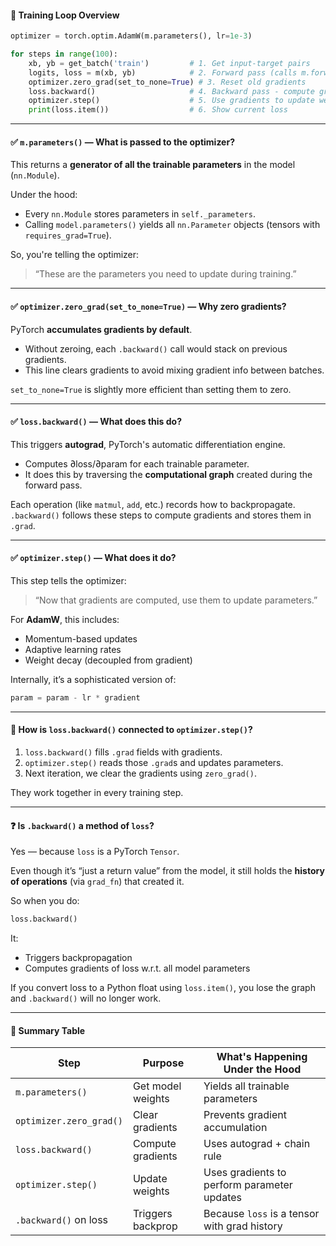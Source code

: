 
#### 🔁 Training Loop Overview

```python
optimizer = torch.optim.AdamW(m.parameters(), lr=1e-3)

for steps in range(100):
    xb, yb = get_batch('train')         # 1. Get input-target pairs
    logits, loss = m(xb, yb)            # 2. Forward pass (calls m.forward())
    optimizer.zero_grad(set_to_none=True) # 3. Reset old gradients
    loss.backward()                     # 4. Backward pass - compute gradients
    optimizer.step()                    # 5. Use gradients to update weights
    print(loss.item())                  # 6. Show current loss
```

---

#### ✅ `m.parameters()` — What is passed to the optimizer?

This returns a **generator of all the trainable parameters** in the model (`nn.Module`).

Under the hood:
- Every `nn.Module` stores parameters in `self._parameters`.
- Calling `model.parameters()` yields all `nn.Parameter` objects (tensors with `requires_grad=True`).

So, you're telling the optimizer:
> “These are the parameters you need to update during training.”

---

#### ✅ `optimizer.zero_grad(set_to_none=True)` — Why zero gradients?

PyTorch **accumulates gradients by default**.

- Without zeroing, each `.backward()` call would stack on previous gradients.
- This line clears gradients to avoid mixing gradient info between batches.

`set_to_none=True` is slightly more efficient than setting them to zero.

---

#### ✅ `loss.backward()` — What does this do?

This triggers **autograd**, PyTorch's automatic differentiation engine.

- Computes ∂loss/∂param for each trainable parameter.
- It does this by traversing the **computational graph** created during the forward pass.

Each operation (like `matmul`, `add`, etc.) records how to backpropagate. `.backward()` follows these steps to compute gradients and stores them in `.grad`.

---

#### ✅ `optimizer.step()` — What does it do?

This step tells the optimizer:
> “Now that gradients are computed, use them to update parameters.”

For **AdamW**, this includes:
- Momentum-based updates
- Adaptive learning rates
- Weight decay (decoupled from gradient)

Internally, it’s a sophisticated version of:
```python
param = param - lr * gradient
```

---

#### 🔄 How is `loss.backward()` connected to `optimizer.step()`?

1. `loss.backward()` fills `.grad` fields with gradients.
2. `optimizer.step()` reads those `.grad`s and updates parameters.
3. Next iteration, we clear the gradients using `zero_grad()`.

They work together in every training step.

---

#### ❓ Is `.backward()` a method of `loss`?

Yes — because `loss` is a PyTorch `Tensor`.

Even though it’s “just a return value” from the model, it still holds the **history of operations** (via `grad_fn`) that created it.

So when you do:

```python
loss.backward()
```

It:
- Triggers backpropagation
- Computes gradients of loss w.r.t. all model parameters

If you convert loss to a Python float using `loss.item()`, you lose the graph and `.backward()` will no longer work.

---

#### 🧠 Summary Table

| Step | Purpose | What's Happening Under the Hood |
|------|---------|-------------------------------|
| `m.parameters()` | Get model weights | Yields all trainable parameters |
| `optimizer.zero_grad()` | Clear gradients | Prevents gradient accumulation |
| `loss.backward()` | Compute gradients | Uses autograd + chain rule |
| `optimizer.step()` | Update weights | Uses gradients to perform parameter updates |
| `.backward()` on loss | Triggers backprop | Because `loss` is a tensor with grad history |

